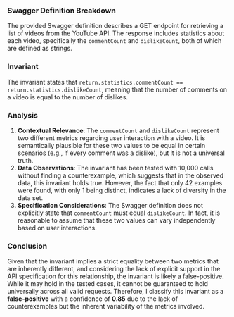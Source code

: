 ### Swagger Definition Breakdown
The provided Swagger definition describes a GET endpoint for retrieving a list of videos from the YouTube API. The response includes statistics about each video, specifically the `commentCount` and `dislikeCount`, both of which are defined as strings. 

### Invariant
The invariant states that `return.statistics.commentCount == return.statistics.dislikeCount`, meaning that the number of comments on a video is equal to the number of dislikes. 

### Analysis
1. **Contextual Relevance**: The `commentCount` and `dislikeCount` represent two different metrics regarding user interaction with a video. It is semantically plausible for these two values to be equal in certain scenarios (e.g., if every comment was a dislike), but it is not a universal truth. 
2. **Data Observations**: The invariant has been tested with 10,000 calls without finding a counterexample, which suggests that in the observed data, this invariant holds true. However, the fact that only 42 examples were found, with only 1 being distinct, indicates a lack of diversity in the data set. 
3. **Specification Considerations**: The Swagger definition does not explicitly state that `commentCount` must equal `dislikeCount`. In fact, it is reasonable to assume that these two values can vary independently based on user interactions. 

### Conclusion
Given that the invariant implies a strict equality between two metrics that are inherently different, and considering the lack of explicit support in the API specification for this relationship, the invariant is likely a false-positive. While it may hold in the tested cases, it cannot be guaranteed to hold universally across all valid requests. Therefore, I classify this invariant as a **false-positive** with a confidence of **0.85** due to the lack of counterexamples but the inherent variability of the metrics involved.
